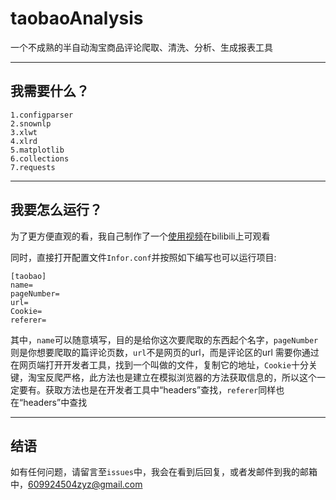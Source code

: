 # taobaoAnalysis
一个不成熟的半自动淘宝商品评论爬取、清洗、分析、生成报表工具

---

## 我需要什么？

    1.configparser
    2.snownlp
    3.xlwt
    4.xlrd
    5.matplotlib
    6.collections
    7.requests

---

## 我要怎么运行？

为了更方便直观的看，我自己制作了一个[使用视频](https://www.bilibili.com/video/BV1CK41157h7)在bilibili上可观看

同时，直接打开配置文件`Infor.conf`并按照如下编写也可以运行项目:

    [taobao]
    name=
    pageNumber=
    url=
    Cookie=
    referer=

其中，`name`可以随意填写，目的是给你这次要爬取的东西起个名字，`pageNumber`则是你想要爬取的篇评论页数，`url`不是网页的url，而是评论区的url
需要你通过在网页端打开开发者工具，找到一个叫做<list>的文件，复制它的地址，`Cookie`十分关键，淘宝反爬严格，此方法也是建立在模拟浏览器的方法获取信息的，所以这个一定要有。获取方法也是在开发者工具中“headers”查找，`referer`同样也在“headers”中查找

---

## 结语

如有任何问题，请留言至`issues`中，我会在看到后回复，或者发邮件到我的邮箱中，609924504zyz@gmail.com
  
